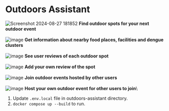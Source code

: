 # Outdoors Assistant

![Screenshot 2024-08-27 181852](https://github.com/user-attachments/assets/e584df9a-597a-4e68-8ffc-1f554ff8b9d8)
**Find outdoor spots for your next outdoor event**\
\
![image](https://github.com/user-attachments/assets/11062a0c-e862-43a6-8eac-38f44d26386d)
**Get information about nearby food places, facilities and dengue clusters**\
\
![image](https://github.com/user-attachments/assets/14032d4f-676f-41f4-a26b-69d4fa23e60c)
**See user reviews of each outdoor spot**\
\
![image](https://github.com/user-attachments/assets/15f62bfa-2aca-41d5-b3ff-28b71506bcf6)
**Add your own review of the spot**\
\
![image](https://github.com/user-attachments/assets/dad55fe7-02b9-460f-a1b3-aaf1f3b031eb)
**Join outdoor events hosted by other users**\
\
![image](https://github.com/user-attachments/assets/c281fc75-8484-47d2-97d5-b57d159b0af0)
**Host your own outdoor event for other users to join**\

1. Update `.env.local` file in outdoors-assistant directory.
2. `docker compose up --build` to run.
